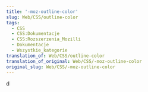 ```yaml
---
title: '-moz-outline-color'
slug: Web/CSS/outline-color
tags:
  - CSS
  - CSS:Dokumentacje
  - CSS:Rozszerzenia_Mozilli
  - Dokumentacje
  - Wszystkie_kategorie
translation_of: Web/CSS/outline-color
translation_of_original: Web/CSS/-moz-outline-color
original_slug: Web/CSS/-moz-outline-color
---
```

d
